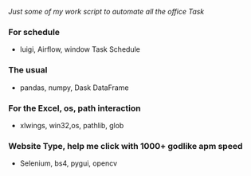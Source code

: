 *Just some of my work script to automate all the office Task*

### For schedule 
- luigi, Airflow, window Task Schedule 
### The usual 
- pandas, numpy, Dask DataFrame 
### For the Excel, os, path interaction
- xlwings, win32,os, pathlib, glob
### Website Type, help me click with 1000+ godlike apm speed
- Selenium, bs4, pygui, opencv 
